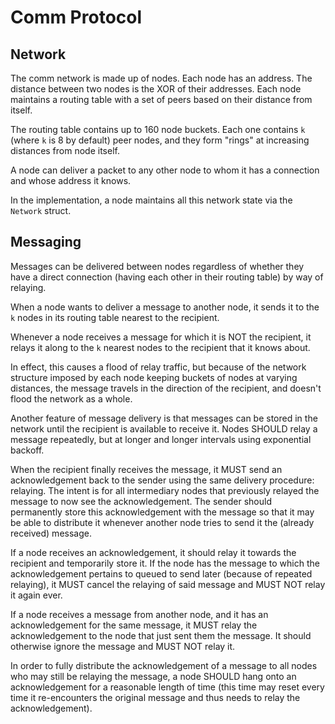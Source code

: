 # Comm Protocol

## Network

The comm network is made up of nodes. Each node has an address. The distance
between two nodes is the XOR of their addresses. Each node maintains a routing
table with a set of peers based on their distance from itself.

The routing table contains up to 160 node buckets. Each one contains `k` (where
`k` is 8 by default) peer nodes, and they form "rings" at increasing distances
from node itself.

A node can deliver a packet to any other node to whom it has a connection and
whose address it knows.

In the implementation, a node maintains all this network state via the
`Network` struct.

## Messaging

Messages can be delivered between nodes regardless of whether they have a direct
connection (having each other in their routing table) by way of relaying.

When a node wants to deliver a message to another node, it sends it to the `k`
nodes in its routing table nearest to the recipient.

Whenever a node receives a message for which it is NOT the recipient, it relays
it along to the `k` nearest nodes to the recipient that it knows about.

In effect, this causes a flood of relay traffic, but because of the network
structure imposed by each node keeping buckets of nodes at varying distances,
the message travels in the direction of the recipient, and doesn't flood the
network as a whole.

Another feature of message delivery is that messages can be stored in the network
until the recipient is available to receive it. Nodes SHOULD relay a message
repeatedly, but at longer and longer intervals using exponential backoff.

When the recipient finally receives the message, it MUST send an
acknowledgement back to the sender using the same delivery procedure: relaying.
The intent is for all intermediary nodes that previously relayed the message to
now see the acknowledgement. The sender should permanently store this
acknowledgement with the message so that it may be able to distribute it
whenever another node tries to send it the (already received) message.

If a node receives an acknowledgement, it should relay it towards the recipient and 
temporarily store it. If the node has the message to which the acknowledgement
pertains to queued to send later (because of repeated relaying), it MUST cancel
the relaying of said message and MUST NOT relay it again ever.

If a node receives a message from another node, and it has an acknowledgement
for the same message, it MUST relay the acknowledgement to the node that just
sent them the message. It should otherwise ignore the message and MUST NOT
relay it.

In order to fully distribute the acknowledgement of a message to all nodes who
may still be relaying the message, a node SHOULD hang onto an acknowledgement
for a reasonable length of time (this time may reset every time it
re-encounters the original message and thus needs to relay the acknowledgement).
